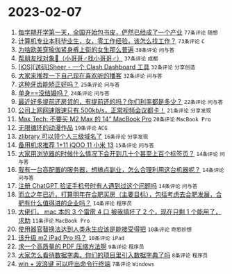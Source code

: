 # 2023-02-07

1. [每学期开学第一天，全国开始包书皮，俨然已经成了一个产业](https://www.v2ex.com/t/913810) `77条评论` `随想`
1. [计算机专业本科毕业生，女，零工作经验，该怎么找工作？](https://www.v2ex.com/t/913835) `73条评论` `C`
1. [为啥欧美穿瑜伽紧身裤上街的女生那么普遍](https://www.v2ex.com/t/913786) `38条评论` `问与答`
1. [帮朋友找对象👬（小哥哥♂找小哥哥♂）](https://www.v2ex.com/t/913849) `37条评论` `成都`
1. [[iOS][送码]Sheer - 一个 Clash Dashboard 工具](https://www.v2ex.com/t/913855) `32条评论` `分享创造`
1. [大家来推荐一下自己现在喜欢听的播客](https://www.v2ex.com/t/913799) `32条评论` `问与答`
1. [这种牙齿能矫正好吗？](https://www.v2ex.com/t/913826) `25条评论` `问与答`
1. [单身==没结婚吗？](https://www.v2ex.com/t/913840) `24条评论` `问与答`
1. [最近好多提前还房贷的，有提前还的吗？你们利率都是多少？](https://www.v2ex.com/t/913828) `22条评论` `问与答`
1. [公司上网网速限速只有 500kb/s，正常视频会议都卡！](https://www.v2ex.com/t/913824) `21条评论` `分享发现`
1. [Max Tech: 不要买 M2 Max 的 14” MacBook Pro](https://www.v2ex.com/t/913792) `20条评论` `MacBook Pro`
1. [无限循环的动漫作品](https://www.v2ex.com/t/913801) `19条评论` `ACG`
1. [zlibrary 可以领个人三级域名了](https://www.v2ex.com/t/913795) `16条评论` `分享发现`
1. [备用机求推荐 1+11 iQOO 11 小米 13](https://www.v2ex.com/t/913830) `15条评论` `问与答`
1. [大家用浏览器的时候什么情况下会开到几十个甚至上百个标签页？](https://www.v2ex.com/t/913843) `14条评论` `问与答`
1. [我有一台高配置的服务器，想搞点副业，怎么合理利用这台机器呢？](https://www.v2ex.com/t/913809) `14条评论` `问与答`
1. [注册 ChatGPT 验证手机号时有人遇到过这个问题吗](https://www.v2ex.com/t/913794) `14条评论` `问与答`
1. [而立之年已近，打算明年在合肥买房（主要目标），包括考虑去合肥发展，合肥有什么值得进的企业吗？](https://www.v2ex.com/t/913788) `14条评论` `程序员`
1. [大佬们， mac 本的 3 个雷雳 4 口 被我搞坏了 2 个，现在只剩 1 个能用了，求助](https://www.v2ex.com/t/913817) `11条评论` `MacBook Pro`
1. [使用器官替换法达到人类永生应该是能接受得把](https://www.v2ex.com/t/913858) `10条评论` `奇思妙想`
1. [该升级 m2 iPad Pro 吗？](https://www.v2ex.com/t/913832) `10条评论` `iPad`
1. [求一个高质量的 PDF 压缩方法啊](https://www.v2ex.com/t/913812) `9条评论` `程序员`
1. [大家怎么看待数据字典，你们的项目里引入数据字典了吗](https://www.v2ex.com/t/913854) `8条评论` `程序员`
1. [win + 波浪键 可以呼出命令行终端](https://www.v2ex.com/t/913847) `7条评论` `Windows`
